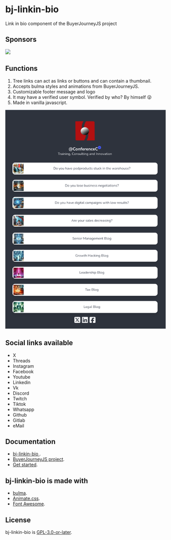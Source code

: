 # bj-linkin-bio
Link in bio component of the BuyerJourneyJS project
## Sponsors
[<img src="https://www.conference.com.mx/web/image/website/3/logo/Conference?unique=cb769b7">](https://www.conference.com.mx/comercializacion-digital)

## Functions
1. Tree links can act as links or buttons and can contain a thumbnail.
2. Accepts bulma styles and animations from BuyerJourneyJS.
3. Customizable footer message and logo
4. It may have a verified user symbol. Verified by who? By himself 😜
5. Made in vanilla javascript.

![thumbnail](./linkinbio.png)

## Social links available
- X
- Threads
- Instagram
- Facebook
- Youtube
- Linkedin
- Vk
- Discord
- Twitch
- Tiktok
- Whatsapp
- Github
- Gitlab
- eMail

## Documentation 
- [bj-linkin-bio ](https://buyerjourney.ninja/bj-linkin-bio).
- [BuyerJourneyJS project](https://buyerjourney.ninja/).
- [Get started](https://buyerjourney.ninja/get-started).

## bj-linkin-bio is made with
- [bulma](https://bulma.io/).
- [Animate.css](https://animate.style/).
- [Font Awesome](https://fontawesome.com/).

## License
bj-linkin-bio is [GPL-3.0-or-later](./LICENSE).
